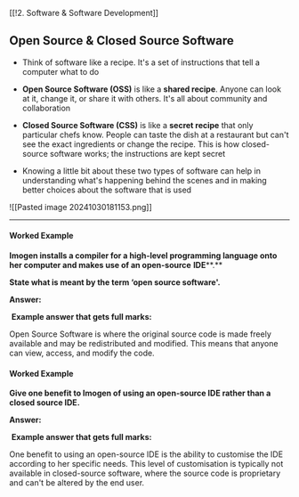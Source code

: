 [[!2. Software & Software Development]]

## Open Source & Closed Source Software

- Think of software like a recipe. It's a set of instructions that tell a computer what to do
    
- **Open Source Software (OSS)** is like a **shared recipe**. Anyone can look at it, change it, or share it with others. It's all about community and collaboration
    
- **Closed Source Software (CSS)** is like a **secret recipe** that only particular chefs know. People can taste the dish at a restaurant but can't see the exact ingredients or change the recipe. This is how closed-source software works; the instructions are kept secret
    
- Knowing a little bit about these two types of software can help in understanding what's happening behind the scenes and in making better choices about the software that is used
    

![[Pasted image 20241030181153.png]]

--------------------------------------------------------------------------
#### Worked Example

**Imogen installs a compiler for a high-level programming language onto her computer and makes use of an open-source** **IDE****.**

**State what is meant by the term ‘open source software'.**


**Answer:**

 **Example answer that gets full marks:**

Open Source Software is where the original source code is made freely available and may be redistributed and modified. This means that anyone can view, access, and modify the code.

#### Worked Example

**Give one benefit to Imogen of using an open-source IDE rather than a closed source IDE.**


**Answer:**

 **Example answer that gets full marks:**

One benefit to using an open-source IDE is the ability to customise the IDE according to her specific needs. This level of customisation is typically not available in closed-source software, where the source code is proprietary and can't be altered by the end user.